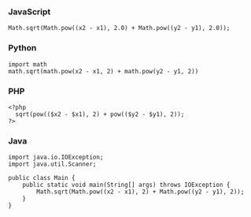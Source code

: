 ### JavaScript

```
Math.sqrt(Math.pow((x2 - x1), 2.0) + Math.pow((y2 - y1), 2.0));
```

### Python

```
import math
math.sqrt(math.pow(x2 - x1, 2) + math.pow(y2 - y1, 2))
```

### PHP

```
<?php
  sqrt(pow(($x2 - $x1), 2) + pow(($y2 - $y1), 2));
?>
```

### Java

```
import java.io.IOException;
import java.util.Scanner;

public class Main {
    public static void main(String[] args) throws IOException {
        Math.sqrt(Math.pow((x2 - x1), 2) + Math.pow((y2 - y1), 2));
    }	
}
```
